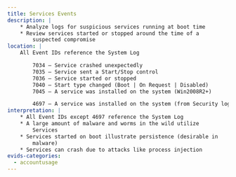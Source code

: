 ```yaml
---
title: Services Events
description: |
    * Analyze logs for suspicious services running at boot time
    * Review services started or stopped around the time of a
        suspected compromise
location: |
    All Event IDs reference the System Log

        7034 – Service crashed unexpectedly
        7035 – Service sent a Start/Stop control
        7036 – Service started or stopped
        7040 – Start type changed (Boot | On Request | Disabled)
        7045 – A service was installed on the system (Win2008R2+)

        4697 – A service was installed on the system (from Security log)
interpretation: |
    * All Event IDs except 4697 reference the System Log
    * A large amount of malware and worms in the wild utilize
        Services
    * Services started on boot illustrate persistence (desirable in
        malware)
    * Services can crash due to attacks like process injection
evids-categories:
  - accountusage
---
```

